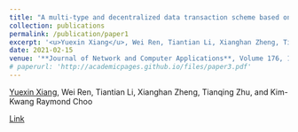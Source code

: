 ```yaml
---
title: "A multi-type and decentralized data transaction scheme based on smart contracts and digital watermarks"
collection: publications
permalink: /publication/paper1
excerpt: '<u>Yuexin Xiang</u>, Wei Ren, Tiantian Li, Xianghan Zheng, Tianqing Zhu, and Kim-Kwang Raymond Choo'
date: 2021-02-15
venue: '**Journal of Network and Computer Applications**, Volume 176, 15 February'
# paperurl: 'http://academicpages.github.io/files/paper3.pdf'
---
```

<u>Yuexin Xiang</u>, Wei Ren, Tiantian Li, Xianghan Zheng, Tianqing Zhu, and Kim-Kwang Raymond Choo

[Link](https://www.sciencedirect.com/science/article/pii/S1084804520304057)




